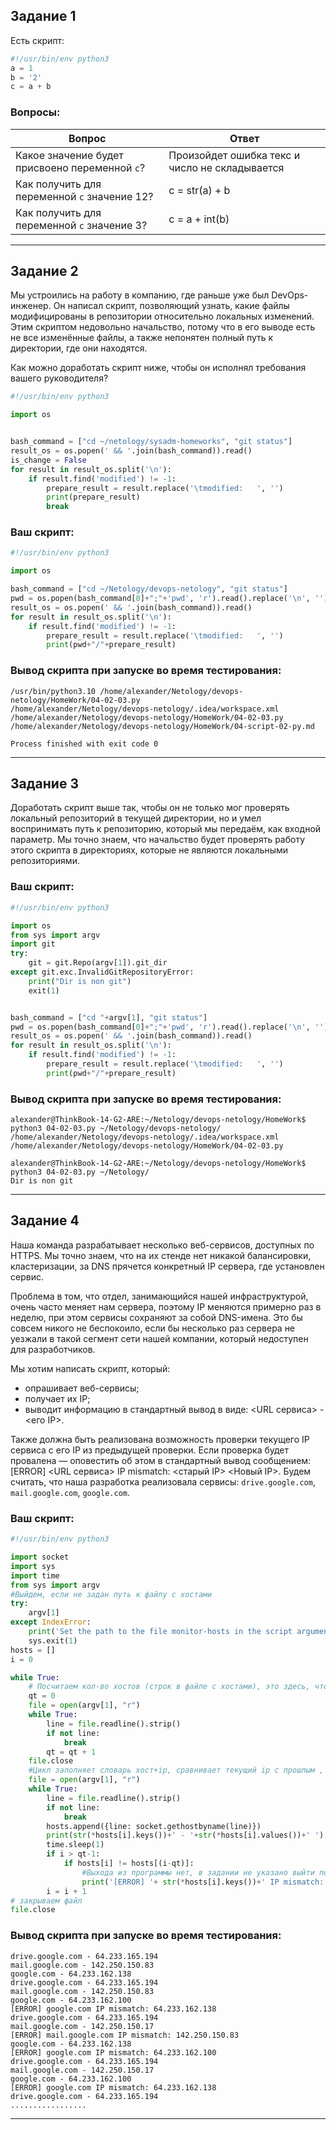 ## Задание 1

Есть скрипт:

```python
#!/usr/bin/env python3
a = 1
b = '2'
c = a + b
```

### Вопросы:

| Вопрос  | Ответ                                    |
| ------------- |------------------------------------------|
| Какое значение будет присвоено переменной `c`?  | Произойдет ошибка текс и число не складывается |
| Как получить для переменной `c` значение 12?  | c = str(a) + b                                         |
| Как получить для переменной `c` значение 3?  | c = a + int(b)                                         |

------

## Задание 2

Мы устроились на работу в компанию, где раньше уже был DevOps-инженер. Он написал скрипт, позволяющий узнать, какие файлы модифицированы в репозитории относительно локальных изменений. Этим скриптом недовольно начальство, потому что в его выводе есть не все изменённые файлы, а также непонятен полный путь к директории, где они находятся. 

Как можно доработать скрипт ниже, чтобы он исполнял требования вашего руководителя?

```python
#!/usr/bin/env python3

import os


bash_command = ["cd ~/netology/sysadm-homeworks", "git status"]
result_os = os.popen(' && '.join(bash_command)).read()
is_change = False
for result in result_os.split('\n'):
    if result.find('modified') != -1:
        prepare_result = result.replace('\tmodified:   ', '')
        print(prepare_result)
        break
```

### Ваш скрипт:

```python
#!/usr/bin/env python3

import os

bash_command = ["cd ~/Netology/devops-netology", "git status"]
pwd = os.popen(bash_command[0]+";"+'pwd', 'r').read().replace('\n', '')
result_os = os.popen(' && '.join(bash_command)).read()
for result in result_os.split('\n'):
    if result.find('modified') != -1:
        prepare_result = result.replace('\tmodified:   ', '')
        print(pwd+"/"+prepare_result)
```

### Вывод скрипта при запуске во время тестирования:

```
/usr/bin/python3.10 /home/alexander/Netology/devops-netology/HomeWork/04-02-03.py 
/home/alexander/Netology/devops-netology/.idea/workspace.xml
/home/alexander/Netology/devops-netology/HomeWork/04-02-03.py
/home/alexander/Netology/devops-netology/HomeWork/04-script-02-py.md

Process finished with exit code 0
```

------

## Задание 3

Доработать скрипт выше так, чтобы он не только мог проверять локальный репозиторий в текущей директории, но и умел воспринимать путь к репозиторию, который мы передаём, как входной параметр. Мы точно знаем, что начальство будет проверять работу этого скрипта в директориях, которые не являются локальными репозиториями.

### Ваш скрипт:

```python
#!/usr/bin/env python3

import os
from sys import argv
import git
try:
    git = git.Repo(argv[1]).git_dir
except git.exc.InvalidGitRepositoryError:
    print("Dir is non git")
    exit(1)


bash_command = ["cd "+argv[1], "git status"]
pwd = os.popen(bash_command[0]+";"+'pwd', 'r').read().replace('\n', '')
result_os = os.popen(' && '.join(bash_command)).read()
for result in result_os.split('\n'):
    if result.find('modified') != -1:
        prepare_result = result.replace('\tmodified:   ', '')
        print(pwd+"/"+prepare_result)
```

### Вывод скрипта при запуске во время тестирования:

```
alexander@ThinkBook-14-G2-ARE:~/Netology/devops-netology/HomeWork$ python3 04-02-03.py ~/Netology/devops-netology/
/home/alexander/Netology/devops-netology/.idea/workspace.xml
/home/alexander/Netology/devops-netology/HomeWork/04-02-03.py

alexander@ThinkBook-14-G2-ARE:~/Netology/devops-netology/HomeWork$ python3 04-02-03.py ~/Netology/
Dir is non git

```

------

## Задание 4

Наша команда разрабатывает несколько веб-сервисов, доступных по HTTPS. Мы точно знаем, что на их стенде нет никакой балансировки, кластеризации, за DNS прячется конкретный IP сервера, где установлен сервис. 

Проблема в том, что отдел, занимающийся нашей инфраструктурой, очень часто меняет нам сервера, поэтому IP меняются примерно раз в неделю, при этом сервисы сохраняют за собой DNS-имена. Это бы совсем никого не беспокоило, если бы несколько раз сервера не уезжали в такой сегмент сети нашей компании, который недоступен для разработчиков. 

Мы хотим написать скрипт, который: 

- опрашивает веб-сервисы; 
- получает их IP; 
- выводит информацию в стандартный вывод в виде: <URL сервиса> - <его IP>. 

Также должна быть реализована возможность проверки текущего IP сервиса c его IP из предыдущей проверки. Если проверка будет провалена — оповестить об этом в стандартный вывод сообщением: [ERROR] <URL сервиса> IP mismatch: <старый IP> <Новый IP>. Будем считать, что наша разработка реализовала сервисы: `drive.google.com`, `mail.google.com`, `google.com`.

### Ваш скрипт:

```python
#!/usr/bin/env python3

import socket
import sys
import time
from sys import argv
#Выйдем, если не задан путь к файлу с хостами
try:
    argv[1]
except IndexError:
    print('Set the path to the file monitor-hosts in the script argument')
    sys.exit(1)
hosts = []
i = 0

while True:
    # Посчитаем кол-во хостов (строк в файле с хостами), это здесь, чтобы перечитывать конфиг с каждой новой итерацией
    qt = 0
    file = open(argv[1], "r")
    while True:
        line = file.readline().strip()
        if not line:
            break
        qt = qt + 1
    file.close
    #Цикл заполняет словарь хост+ip, сравнивает текущий ip с прошлым , выводит сообщение о рассхождении
    file = open(argv[1], "r")
    while True:
        line = file.readline().strip()
        if not line:
            break
        hosts.append({line: socket.gethostbyname(line)})
        print(str(*hosts[i].keys())+' - '+str(*hosts[i].values())+' ')
        time.sleep(1)
        if i > qt-1:
            if hosts[i] != hosts[(i-qt)]:
                #Выхода из программы нет, в задании не указано выйти после ошибки
                print('[ERROR] '+ str(*hosts[i].keys())+' IP mismatch: '+str(*hosts[i-qt].values()))
        i = i + 1
# закрываем файл
file.close

```

### Вывод скрипта при запуске во время тестирования:

```
drive.google.com - 64.233.165.194 
mail.google.com - 142.250.150.83 
google.com - 64.233.162.138 
drive.google.com - 64.233.165.194 
mail.google.com - 142.250.150.83 
google.com - 64.233.162.100 
[ERROR] google.com IP mismatch: 64.233.162.138
drive.google.com - 64.233.165.194 
mail.google.com - 142.250.150.17 
[ERROR] mail.google.com IP mismatch: 142.250.150.83
google.com - 64.233.162.138 
[ERROR] google.com IP mismatch: 64.233.162.100
drive.google.com - 64.233.165.194 
mail.google.com - 142.250.150.17 
google.com - 64.233.162.100 
[ERROR] google.com IP mismatch: 64.233.162.138
drive.google.com - 64.233.165.194 
.................
```

------
